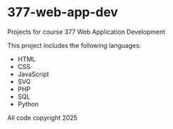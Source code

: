 # 377-web-app-dev
Projects for course 377 Web Application Development

This project includes the following languages:
- HTML
- CSS
- JavaScript
- SVG
- PHP
- SQL
- Python

All code copyright 2025